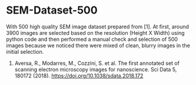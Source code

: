 # SEM-Dataset-500

With 500 high quality SEM image dataset prepared from [1]. At first, around 3900 images are selected based on the resolution (Height X Width) using python code and then performed a manual check and selection of 500 images because we noticed there were mixed of clean, blurry images in the initial selection.


1. Aversa, R., Modarres, M., Cozzini, S. et al. The first annotated set of scanning electron microscopy images for nanoscience. Sci Data 5, 180172 (2018). https://doi.org/10.1038/sdata.2018.172
